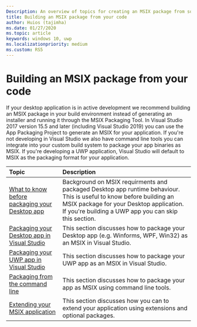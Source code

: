 ```yaml
---
Description: An overview of topics for creating an MSIX package from source code
title: Building an MSIX package from your code 
author: Huios (tajimha)
ms.date: 01/27/2020
ms.topic: article
keywords: windows 10, uwp
ms.localizationpriority: medium
ms.custom: RS5
---
```


# Building an MSIX package from your code 
If your desktop application is in active development we recommend building an MSIX package in your build environment instead of generating an installer and running it through the MSIX Packaging Tool. In Visual Studio 2017 version 15.5 and later (including Visual Studio 2019) you can use the App Packaging Project to generate an MSIX for your application. If you're not developing in Visual Studio we also have command line tools you can integrate into your custom build system to package your app binaries as MSIX.
If you're developing a UWP application, Visual Studio will default to MSIX as the packaging format for your application.

|Topic| Description |
|:---|:---|
|[What to know before packaging your Desktop app](before-packaging-overview.md)| Background on MSIX requirments and packaged Desktop app runtime behaviour. This is useful to know before building an MSIX package for your Desktop application. If you're building a UWP app you can skip this section. | 
|[Packaging your Desktop app in Visual Studio](sign-app-package-using-signtool.md#using-signtool)| This section discusses how to package your Desktop app (e.g. Winforms, WPF, Win32) as an MSIX in Visual Studio.|
|[Packaging your UWP app in Visual Studio](https://docs.microsoft.com/windows/msix/package/signing-package-device-guard-signing)| This section discusses how to package your UWP app as an MSIX in Visual Studio.|
|[Packaging from the command line](https://docs.microsoft.com/windows/msix/package/signing-package-device-guard-signing)| This section discusses how to package your app as MSIX using command line tools.|
|[Extending your MSIX application](https://docs.microsoft.com/windows/msix/package/signing-package-device-guard-signing)| This section discusses how you can to extend your application using extensions and optional packages.|


